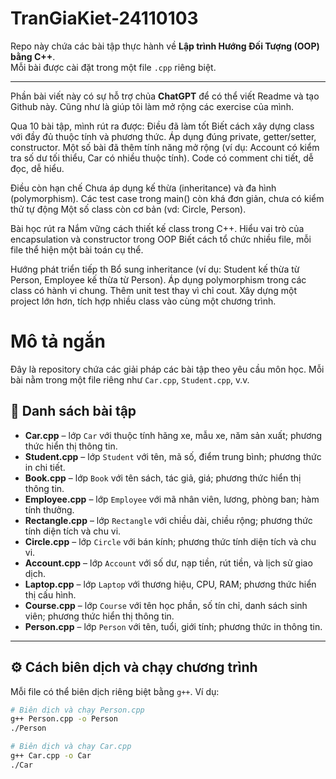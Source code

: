 # TranGiaKiet-24110103

Repo này chứa các bài tập thực hành về **Lập trình Hướng Đối Tượng (OOP) bằng C++**.  
Mỗi bài được cài đặt trong một file `.cpp` riêng biệt.

---
Phần bài viết này có sự hỗ trợ chủa **ChatGPT** để có thể viết Readme và tạo Github này.
Cũng như là giúp tôi làm mở rộng các exercise của mình.

Qua 10 bài tập, mình rút ra được:
Điều đã làm tốt
Biết cách xây dựng class với đầy đủ thuộc tính và phương thức.
Áp dụng đúng private, getter/setter, constructor.
Một số bài đã thêm tính năng mở rộng (ví dụ: Account có kiểm tra số dư tối thiểu, Car có nhiều thuộc tính).
Code có comment chi tiết, dễ đọc, dễ hiểu.

Điều còn hạn chế
Chưa áp dụng kế thừa (inheritance) và đa hình (polymorphism).
Các test case trong main() còn khá đơn giản, chưa có kiểm thử tự động
Một số class còn cơ bản (vd: Circle, Person).

Bài học rút ra
Nắm vững cách thiết kế class trong C++.
Hiểu vai trò của encapsulation và constructor trong OOP
Biết cách tổ chức nhiều file, mỗi file thể hiện một bài toán cụ thể.

Hướng phát triển tiếp th
Bổ sung inheritance (ví dụ: Student kế thừa từ Person, Employee kế thừa từ Person).
Áp dụng polymorphism trong các class có hành vi chung.
Thêm unit test thay vì chỉ cout.
Xây dựng một project lớn hơn, tích hợp nhiều class vào cùng một chương trình. 

# Mô tả ngắn 
Đây là repository chứa các giải pháp các bài tập theo yêu cầu môn học. Mỗi bài nằm trong một file riêng như `Car.cpp`, `Student.cpp`, v.v.

## 📂 Danh sách bài tập
- **Car.cpp** – lớp `Car` với thuộc tính hãng xe, mẫu xe, năm sản xuất; phương thức hiển thị thông tin.  
- **Student.cpp** – lớp `Student` với tên, mã số, điểm trung bình; phương thức in chi tiết.  
- **Book.cpp** – lớp `Book` với tên sách, tác giả, giá; phương thức hiển thị thông tin.  
- **Employee.cpp** – lớp `Employee` với mã nhân viên, lương, phòng ban; hàm tính thưởng.  
- **Rectangle.cpp** – lớp `Rectangle` với chiều dài, chiều rộng; phương thức tính diện tích và chu vi.  
- **Circle.cpp** – lớp `Circle` với bán kính; phương thức tính diện tích và chu vi.  
- **Account.cpp** – lớp `Account` với số dư, nạp tiền, rút tiền, và lịch sử giao dịch.  
- **Laptop.cpp** – lớp `Laptop` với thương hiệu, CPU, RAM; phương thức hiển thị cấu hình.  
- **Course.cpp** – lớp `Course` với tên học phần, số tín chỉ, danh sách sinh viên; phương thức hiển thị thông tin.  
- **Person.cpp** – lớp `Person` với tên, tuổi, giới tính; phương thức in thông tin.  

---

## ⚙️ Cách biên dịch và chạy chương trình

Mỗi file có thể biên dịch riêng biệt bằng `g++`. Ví dụ:

```bash
# Biên dịch và chạy Person.cpp
g++ Person.cpp -o Person
./Person

# Biên dịch và chạy Car.cpp
g++ Car.cpp -o Car
./Car

